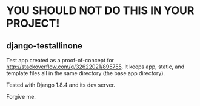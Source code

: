 # YOU SHOULD NOT DO THIS IN YOUR PROJECT!

## django-testallinone
Test app created as a proof-of-concept for http://stackoverflow.com/q/32622021/895755. It keeps app, static, and template files all in the same directory (the base app directory).

Tested with Django 1.8.4 and its dev server.

Forgive me.
